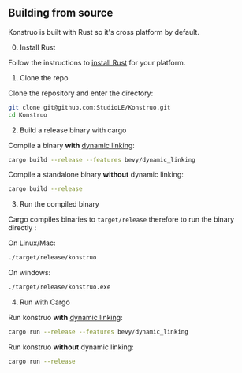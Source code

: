 ## Building from source

Konstruo is built with Rust so it's cross platform by default.

0. Install Rust

Follow the instructions to [install Rust](https://www.rust-lang.org/tools/install) for your platform.

1. Clone the repo

Clone the repository and enter the directory:

```bash
git clone git@github.com:StudioLE/Konstruo.git
cd Konstruo
```

2. Build a release binary with cargo

Compile a binary **with** [dynamic linking](https://bevyengine.org/learn/quick-start/getting-started/setup/#dynamic-linking):

```bash
cargo build --release --features bevy/dynamic_linking
```

Compile a standalone binary **without** dynamic linking:

```bash
cargo build --release
```

3. Run the compiled binary

Cargo compiles binaries to `target/release` therefore to run the binary directly :

On Linux/Mac:

```bash
./target/release/konstruo
```

On windows:
```bash
./target/release/konstruo.exe
```

4. Run with Cargo

Run konstruo **with** [dynamic linking](https://bevyengine.org/learn/quick-start/getting-started/setup/#dynamic-linking):

```bash
cargo run --release --features bevy/dynamic_linking
```

Run konstruo **without** dynamic linking:

```bash
cargo run --release
```
